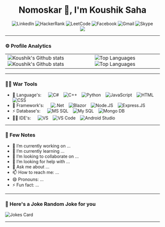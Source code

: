 <h1 style="text-align: center;">Nomoskar 🙏, I'm Koushik Saha</h1>

<div style="text-align: center;">
    <img alt="LinkedIn" src="https://img.shields.io/badge/linkedin-%230077B5.svg?style=for-the-badge&logo=linkedin&logoColor=white"/>
    <img alt="HackerRank" src="https://img.shields.io/badge/-Hackerrank-2EC866?style=for-the-badge&logo=HackerRank&logoColor=white"/>
    <img alt="LeetCode" src="https://img.shields.io/badge/LeetCode-000000?style=for-the-badge&logo=LeetCode&logoColor=#d16c06"/>
    <img alt="Facebook" src="https://img.shields.io/badge/Facebook-%231877F2.svg?style=for-the-badge&logo=Facebook&logoColor=white"/>
    <img alt="Gmail" src="https://img.shields.io/badge/Gmail-D14836?style=for-the-badge&logo=gmail&logoColor=white"/>
    <img alt="Skype" src="https://img.shields.io/badge/Skype-%2300AFF0.svg?style=for-the-badge&logo=Skype&logoColor=white"/>
</div>

<div style="text-align: center;">
    <img src="https://komarev.com/ghpvc/?username=Koushikon"/>
</div>

<!-- ![](https://komarev.com/ghpvc/?username=Koushikon) -->

<!-- ![visitor badge](https://visitor-badge.glitch.me/badge?page_id=Koushikon.visitor-badge) -->

---

### ⚙️ Profile Analytics

|  |  |
| --- | --- |
| ![Koushik's Github stats][ana001] ![Koushik's Github stats][ana002] | ![Top Languages][ana003] ![Top Languages][ana004] |

<!-- ![Streak Badge](https://github-readme-streak-stats.herokuapp.com/?user=Koushik&theme=jolly) -->

---

### 👷‍♀️ War Tools

- 🛬 Language's: &emsp; ![C#][lng001] &ensp; ![C++][lng002] &ensp; ![Python][lng003] &ensp;  ![JavaScript][lng004] &ensp; ![HTML][lng005] &ensp; ![CSS][lng006]
- 🚀 Framework's: &emsp; ![.Net][frm001] &ensp; ![Blazor][frm004] &ensp; ![Node.JS][frm002] &ensp; ![Express.JS][frm003]
- ⚡ Database's: &emsp; ![MS SQL][db003] &ensp; ![My SQL][db001] &ensp; ![Mongo DB][db002]
- 👩‍💻 IDE's: &emsp; ![VS][ide001] &ensp; ![VS Code][ide002] &ensp; ![Android Studio][ide003]

---

### 🐤 Few Notes

- 🔭 I’m currently working on ...
- 🌱 I’m currently learning ...
- 👯 I’m looking to collaborate on ...
- 🤔 I’m looking for help with ...
- 💬 Ask me about ...
- 📫 How to reach me: ...
- 😄 Pronouns: ...
- ⚡ Fun fact: ...

---

### 🤡 Here's a Joke Random Joke for you

![Jokes Card](https://readme-jokes.vercel.app/api)

---

[scl001]: https://img.shields.io/badge/Facebook-%231877F2.svg?style=for-the-badge&logo=Facebook&logoColor=white


[ana001]: https://github-readme-stats.vercel.app/api?username=Koushikon&theme=buefy&show_icons=true#gh-light-mode-only
[ana002]: https://github-readme-stats.vercel.app/api?username=Koushikon&theme=radical&show_icons=true#gh-dark-mode-only
[ana003]: https://github-readme-stats.vercel.app/api/top-langs/?username=Koushikon&layout=compact&theme=buefy&hide=css,qmake,makefile&langs_count=8#gh-light-mode-only
[ana004]: https://github-readme-stats.vercel.app/api/top-langs/?username=Koushikon&layout=compact&theme=radical&hide=css,qmake,makefile&langs_count=8#gh-dark-mode-only


[lng001]: https://img.shields.io/badge/C%23-239120?style=for-the-badge&logo=c-sharp&logoColor=white
[lng002]: https://img.shields.io/badge/C%2B%2B-00599C?style=for-the-badge&logo=c%2B%2B&logoColor=white
[lng003]: https://img.shields.io/badge/Python-14354C?style=for-the-badge&logo=python&logoColor=white
[lng004]: https://img.shields.io/badge/JavaScript-323330?style=for-the-badge&logo=javascript&logoColor=white
[lng005]: https://img.shields.io/badge/HTML5-E34F26?style=for-the-badge&logo=html5&logoColor=white
[lng006]: https://img.shields.io/badge/CSS3-1572B6?style=for-the-badge&logo=css3&logoColor=white


[frm001]: https://img.shields.io/badge/.NET-5C2D91?style=for-the-badge&logo=.net&logoColor=white
[frm002]: https://img.shields.io/badge/Node.js-43853D?style=for-the-badge&logo=node.js&logoColor=white
[frm003]: https://img.shields.io/badge/Express.js-404D59?style=for-the-badge&logoColor=white
[frm004]: https://img.shields.io/badge/blazor-%235C2D91.svg?style=for-the-badge&logo=blazor&logoColor=white


[ide001]: https://img.shields.io/badge/Visual_Studio-5C2D91?style=for-the-badge&logo=visual%20studio&logoColor=white
[ide002]: https://img.shields.io/badge/Visual_Studio_Code-0078D4?style=for-the-badge&logo=visual%20studio%20code&logoColor=white
[ide003]: https://img.shields.io/badge/Android_Studio-3DDC84?style=for-the-badge&logo=android-studio&logoColor=white


[db001]: https://img.shields.io/badge/MySQL-005C84?style=for-the-badge&logo=mysql&logoColor=white
[db002]: https://img.shields.io/badge/MongoDB-4EA94B?style=for-the-badge&logo=mongodb&logoColor=white
[db003]: https://img.shields.io/badge/Microsoft%20SQL%20Sever-CC2927?style=for-the-badge&logo=microsoft%20sql%20server&logoColor=white